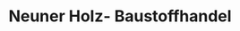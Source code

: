 ---
title: "Neuner Holz- Baustoffhandel"
url: /althegnenberg/neuner-holz-baustoffhandel/
shop: Baustoffe
---